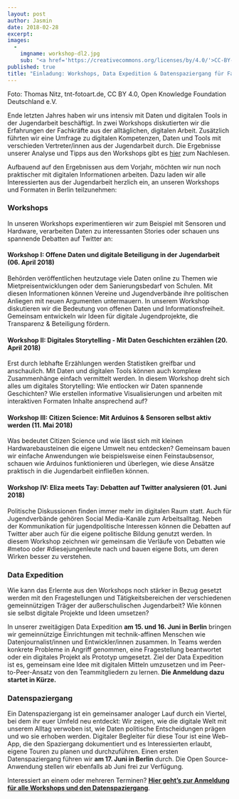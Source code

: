 ```yaml
---
layout: post
author: Jasmin
date: 2018-02-28
excerpt: 
images:
  - 
	imgname: workshop-dl2.jpg
	sub: "<a href='https://creativecommons.org/licenses/by/4.0/'>CC-BY-4.0</a>, OKF DE, Foto: Thomas Nitz, tnt-fotoart.de"
published: true
title: "Einladung: Workshops, Data Expedition & Datenspaziergang für Fachkräfte in der Jugendarbeit"
---
```


Foto: Thomas Nitz, tnt-fotoart.de, CC BY 4.0, Open Knowledge Foundation Deutschland e.V.

Ende letzten Jahres haben wir uns intensiv mit Daten und digitalen Tools in der Jugendarbeit beschäftigt. In zwei Workshops diskutierten wir die Erfahrungen der Fachkräfte aus der alltäglichen, digitalen Arbeit. Zusätzlich führten wir eine Umfrage zu digitalen Kompetenzen, Daten und Tools mit verschieden Vertreter/innen aus der Jugendarbeit durch. Die Ergebnisse unserer Analyse und Tipps aus den Workshops gibt es [hier](https://bedarfsanalyse.demokratielabore.de) zum Nachlesen. 

Aufbauend auf den Ergebnissen aus dem Vorjahr, möchten wir nun noch praktischer mit digitalen Informationen arbeiten. Dazu laden wir alle Interessierten aus der Jugendarbeit herzlich ein, an unseren Workshops und Formaten  in Berlin teilzunehmen:

### Workshops
In unseren Workshops experimentieren wir zum Beispiel mit Sensoren und Hardware, verarbeiten Daten zu interessanten Stories oder schauen uns spannende Debatten auf Twitter an: 

#### Workshop I: Offene Daten und digitale Beteiligung in der Jugendarbeit (06. April 2018)
Behörden veröffentlichen heutzutage viele Daten online zu Themen wie Mietpreisentwicklungen oder dem Sanierungsbedarf von Schulen. Mit diesen Informationen können Vereine und Jugendverbände ihre politischen Anliegen mit neuen Argumenten untermauern. In unserem Workshop diskutieren wir die Bedeutung von offenen Daten und Informationsfreiheit. Gemeinsam entwickeln wir Ideen für digitale Jugendprojekte, die Transparenz & Beteiligung fördern.
 
#### Workshop II: Digitales Storytelling - Mit Daten Geschichten erzählen (20. April 2018)
Erst durch lebhafte Erzählungen werden Statistiken greifbar und anschaulich. Mit Daten und digitalen Tools können auch komplexe Zusammenhänge einfach vermittelt werden. In diesem Workshop dreht sich alles um digitales Storytelling: Wie entlocken wir Daten spannende Geschichten? Wie erstellen informative Visualisierungen und arbeiten mit interaktiven Formaten Inhalte ansprechend auf?
 
#### Workshop III: Citizen Science: Mit Arduinos & Sensoren selbst aktiv werden (11. Mai 2018)
Was bedeutet Citizen Science und wie lässt sich mit kleinen Hardwarebausteinen die eigene Umwelt neu entdecken? Gemeinsam bauen wir einfache Anwendungen wie beispielsweise einen Feinstaubsensor, schauen wie Arduinos funktionieren und überlegen, wie diese Ansätze praktisch in die Jugendarbeit einfließen können.
 
#### Workshop IV: Eliza meets Tay: Debatten auf Twitter analysieren (01. Juni 2018)
Politische Diskussionen finden immer mehr im digitalen Raum statt. Auch für Jugendverbände gehören Social Media-Kanäle zum Arbeitsalltag. Neben der Kommunikation für jugendpolitische Interessen können die Debatten auf Twitter aber auch für die eigene politische Bildung genutzt werden. In diesem Workshop zeichnen wir gemeinsam die Verläufe von Debatten wie #metoo oder #diesejungenleute nach und bauen eigene Bots, um deren Wirken besser zu verstehen.

### Data Expedition
 
Wie kann das Erlernte aus den Workshops noch stärker in Bezug gesetzt werden mit den Fragestellungen und Tätigkeitsbereichen der verschiedenen gemeinnützigen Träger der außerschulischen Jugendarbeit? Wie können sie selbst digitale Projekte und Ideen umsetzen?
 
In unserer zweitägigen Data Expedition **am 15. und 16. Juni in Berlin** bringen wir gemeinnützige Einrichtungen mit technik-affinen Menschen wie Datenjournalist/innen und Entwickler/innen zusammen. In Teams werden konkrete Probleme in Angriff genommen, eine Fragestellung beantwortet oder ein digitales Projekt als Prototyp umgesetzt. Ziel der Data Expedition ist es, gemeinsam eine Idee mit digitalen Mitteln umzusetzen und im Peer-to-Peer-Ansatz von den Teammitgliedern zu lernen. **Die Anmeldung dazu startet in Kürze.** 

### Datenspaziergang
 
Ein Datenspaziergang ist ein gemeinsamer analoger Lauf durch ein Viertel, bei dem ihr euer Umfeld neu entdeckt: Wir zeigen, wie die digitale Welt mit unserem Alltag verwoben ist, wie Daten politische Entscheidungen prägen und wo sie erhoben werden. Digitaler Begleiter für diese Tour ist eine Web-App, die den Spaziergang dokumentiert und es Interessierten erlaubt, eigene Touren zu planen und durchzuführen. Einen ersten Datenspaziergang führen wir **am 17. Juni in Berlin** durch. Die Open Source-Anwendung stellen wir ebenfalls ab Juni frei zur Verfügung. 

Interessiert an einem oder mehreren Terminen? **[Hier geht’s zur Anmeldung für alle Workshops und den Datenspaziergang](https://goo.gl/forms/BIp8tBFxbTWUP2Ox2)**.
